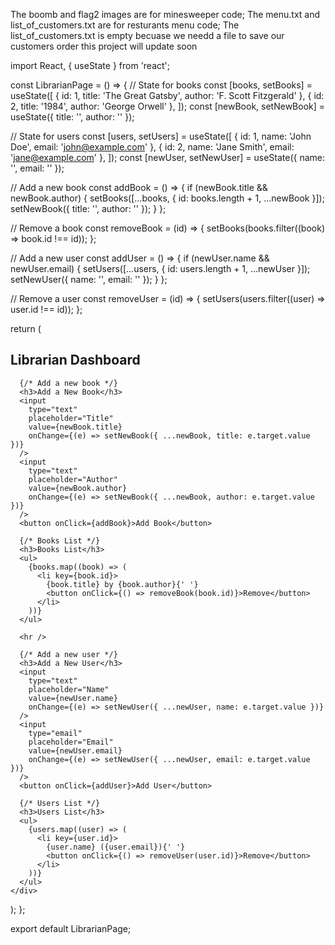 The boomb and flag2 images are for minesweeper code;
The menu.txt and list_of_customers.txt are for resturants menu code;
The list_of_customers.txt is empty becuase we needd a file to save our customers order 
this project will update soon



import React, { useState } from 'react';

const LibrarianPage = () => {
  // State for books
  const [books, setBooks] = useState([
    { id: 1, title: 'The Great Gatsby', author: 'F. Scott Fitzgerald' },
    { id: 2, title: '1984', author: 'George Orwell' },
  ]);
  const [newBook, setNewBook] = useState({ title: '', author: '' });

  // State for users
  const [users, setUsers] = useState([
    { id: 1, name: 'John Doe', email: 'john@example.com' },
    { id: 2, name: 'Jane Smith', email: 'jane@example.com' },
  ]);
  const [newUser, setNewUser] = useState({ name: '', email: '' });

  // Add a new book
  const addBook = () => {
    if (newBook.title && newBook.author) {
      setBooks([...books, { id: books.length + 1, ...newBook }]);
      setNewBook({ title: '', author: '' });
    }
  };

  // Remove a book
  const removeBook = (id) => {
    setBooks(books.filter((book) => book.id !== id));
  };

  // Add a new user
  const addUser = () => {
    if (newUser.name && newUser.email) {
      setUsers([...users, { id: users.length + 1, ...newUser }]);
      setNewUser({ name: '', email: '' });
    }
  };

  // Remove a user
  const removeUser = (id) => {
    setUsers(users.filter((user) => user.id !== id));
  };

  return (
    <div>
      <h2>Librarian Dashboard</h2>

      {/* Add a new book */}
      <h3>Add a New Book</h3>
      <input
        type="text"
        placeholder="Title"
        value={newBook.title}
        onChange={(e) => setNewBook({ ...newBook, title: e.target.value })}
      />
      <input
        type="text"
        placeholder="Author"
        value={newBook.author}
        onChange={(e) => setNewBook({ ...newBook, author: e.target.value })}
      />
      <button onClick={addBook}>Add Book</button>

      {/* Books List */}
      <h3>Books List</h3>
      <ul>
        {books.map((book) => (
          <li key={book.id}>
            {book.title} by {book.author}{' '}
            <button onClick={() => removeBook(book.id)}>Remove</button>
          </li>
        ))}
      </ul>

      <hr />

      {/* Add a new user */}
      <h3>Add a New User</h3>
      <input
        type="text"
        placeholder="Name"
        value={newUser.name}
        onChange={(e) => setNewUser({ ...newUser, name: e.target.value })}
      />
      <input
        type="email"
        placeholder="Email"
        value={newUser.email}
        onChange={(e) => setNewUser({ ...newUser, email: e.target.value })}
      />
      <button onClick={addUser}>Add User</button>

      {/* Users List */}
      <h3>Users List</h3>
      <ul>
        {users.map((user) => (
          <li key={user.id}>
            {user.name} ({user.email}){' '}
            <button onClick={() => removeUser(user.id)}>Remove</button>
          </li>
        ))}
      </ul>
    </div>
  );
};

export default LibrarianPage;
